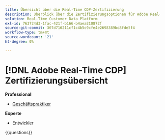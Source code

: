 ```yaml
---
title: Übersicht über die Real-Time CDP-Zertifizierung
description: Überblick über die Zertifizierungsoptionen für Adobe Real-Time CDP
solution: Real-Time Customer Data Platform
exl-id: 763724d3-1fac-421f-b166-b4aea210872f
source-git-commit: 307d716211cf1c4b5c9cfe4e2698389bc8fde5f4
workflow-type: tm+mt
source-wordcount: '21'
ht-degree: 0%

---
```


# [!DNL Adobe Real-Time CDP] Zertifizierungsübersicht

**Professional**

* [Geschäftspraktiker](https://certification.adobe.com/certification/real-time-cdp-business-practitioner-professional) <!--AD0-E602-->

**Experte**

* [Entwickler](https://certification.adobe.com/certification/real-time-customer-data-platform-developer-expert) <!--AD0-E605-->

{{questions}}

